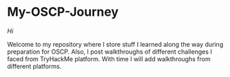 # My-OSCP-Journey

*Hi*

Welcome to my repository where I store stuff I learned along the way during preparation for OSCP. Also, I post walkthroughs of different challenges I faced from TryHackMe platform. With time I will add walkthroughs from different platforms.

